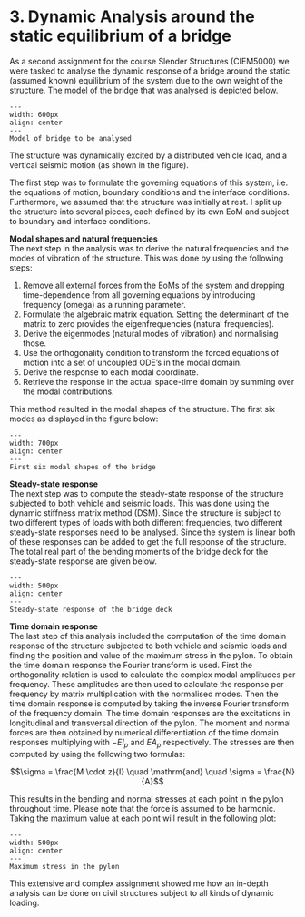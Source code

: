 # 3. Dynamic Analysis around the static equilibrium of a bridge
As a second assignment for the course Slender Structures (CIEM5000) we were tasked to analyse the dynamic response of a bridge around the static (assumed known) equilibrium of the system due to the own weight of the structure. The model of the bridge that was analysed is depicted below.

```{figure} ../../figures/MSc/CIEM5000_A2_Bridge.png
---
width: 600px
align: center
---
Model of bridge to be analysed
```

The structure was dynamically excited by a distributed vehicle load, and a vertical seismic motion (as shown in the figure). 

The first step was to formulate the governing equations of this system, i.e. the equations of motion, boundary conditions and the interface conditions. Furthermore, we assumed that the structure was initially at rest. I split up the structure into several pieces, each defined by its own EoM and subject to boundary and interface conditions.

**Modal shapes and natural frequencies**\
The next step in the analysis was to derive the natural frequencies and the modes of vibration of the structure. This was done by using the following steps:

1. Remove all external forces from the EoMs of the system and dropping time-dependence from all governing equations by introducing frequency (omega) as a running parameter.
2. Formulate the algebraic matrix equation. Setting the determinant of the matrix to zero provides the eigenfrequencies (natural frequencies).
3. Derive the eigenmodes (natural modes of vibration) and normalising those.
4. Use the orthogonality condition to transform the forced equations of motion into a set of uncoupled ODE’s in the modal domain.
5. Derive the response to each modal coordinate.
6. Retrieve the response in the actual space-time domain by summing over the modal contributions.

This method resulted in the modal shapes of the structure. The first six modes as displayed in the figure below:

```{figure} ../../figures/MSc/CIEM5000_A2_Modal_Shapes.png
---
width: 700px
align: center
---
First six modal shapes of the bridge
```

**Steady-state response**\
The next step was to compute the steady-state response of the structure subjected to both vehicle and seismic loads. This was done using the dynamic stiffness matrix method (DSM). Since the structure is subject to two different types of loads with both different frequencies, two different steady-state responses need to be analysed. Since the system is linear both of these responses can be added to get the full response of the structure. The total real part of the bending moments of the bridge deck for the steady-state response are given below.

```{figure} ../../figures/MSc/CIEM5000_A2_SSR.png
---
width: 500px
align: center
---
Steady-state response of the bridge deck
```

**Time domain response**\
The last step of this analysis included the computation of the time domain response of the structure subjected to both vehicle and seismic loads and finding the position and value of the maximum stress in the pylon. To obtain the time domain response the Fourier transform is used. First the orthogonality relation is used to calculate the complex modal amplitudes per frequency. These amplitudes are then used to calculate the response per frequency by matrix multiplication with the normalised modes. Then the time domain response is computed by taking the inverse Fourier transform of the frequency domain. The time domain responses are the excitations in longitudinal and transversal direction of the pylon. The moment and normal forces are then obtained by numerical differentiation of the time domain responses multiplying with $-EI_p$ and $EA_p$ respectively. The stresses are then computed by using the following two formulas:

$$\sigma = \frac{M \cdot z}{I} \quad \mathrm{and} \quad \sigma = \frac{N}{A}$$

This results in the bending and normal stresses at each point in the pylon throughout time. Please note that the force is assumed to be harmonic. Taking the maximum value at each point will result in the following plot:

```{figure} ../../figures/MSc/CIEM5000_A2_TDR.png
---
width: 500px
align: center
---
Maximum stress in the pylon
```

This extensive and complex assignment showed me how an in-depth analysis can be done on civil structures subject to all kinds of dynamic loading.